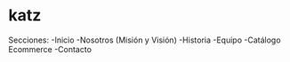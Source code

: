 # katz

Secciones:
  -Inicio
  -Nosotros (Misión y Visión)
  -Historia
  -Equipo
  -Catálogo Ecommerce
  -Contacto
